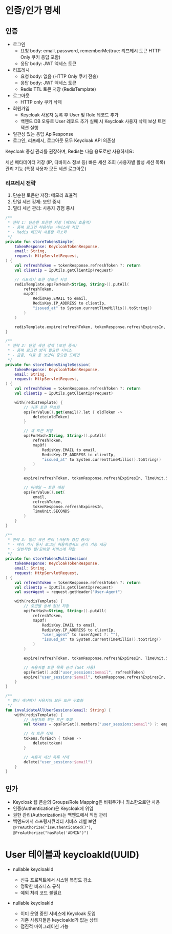 # 인증/인가 명세

## 인증

- 로그인
    - 요청 body: email, password, rememberMe(true: 리프레시 토큰 HTTP Only 쿠키 응답 포함)
    - 응답 body: JWT 액세스 토큰
- 리프레시
    - 요청 body: 없음 (HTTP Only 쿠키 전송)
    - 응답 body: JWT 액세스 토큰
    - Redis TTL 토큰 저장 (RedisTemplate)
- 로그아웃
    - HTTP only 쿠키 삭제
- 회원가입
    - Keycloak 사용자 등록 후 User 및 Role 레코드 추가
    - 백엔드 DB 오류로 User 레코드 추가 실패 시 Keycloak 사용자 삭제 보상 트랜잭션 실행
- 일관성 있는 응답 ApiResponse
- 로그인, 리프레시, 로그아웃 모두 Keycloak API 의존성

Keycloak 중심 관리를 권장하며, Redis는 다음 용도로만 사용하세요:

세션 메타데이터 저장 (IP, 디바이스 정보 등)
빠른 세션 조회 (사용자별 활성 세션 목록)
관리 기능 (특정 사용자 모든 세션 로그아웃)

### 리프레시 전략

1. 단순한 토큰만 저장: 메모리 효율적
2. 단일 세션 강제: 보안 중시
3. 멀티 세션 관리: 사용자 경험 중시

```kotlin
/**
 * 전략 1: 단순한 토큰만 저장 (메모리 효율적)
 * - 중복 로그인 허용하는 서비스에 적합
 * - Redis 메모리 사용량 최소화
 */
private fun storeTokensSimple(
    tokenResponse: KeycloakTokenResponse,
    email: String,
    request: HttpServletRequest,
) {
    val refreshToken = tokenResponse.refreshToken ?: return
    val clientIp = IpUtils.getClientIp(request)

    // 리프레시 토큰 정보만 저장
    redisTemplate.opsForHash<String, String>().putAll(
        refreshToken,
        mapOf(
            RedisKey.EMAIL to email,
            RedisKey.IP_ADDRESS to clientIp,
            "issued_at" to System.currentTimeMillis().toString()
        )
    )

    redisTemplate.expire(refreshToken, tokenResponse.refreshExpiresIn, TimeUnit.SECONDS)
}

/**
 * 전략 2: 단일 세션 강제 (보안 중시)
 * - 중복 로그인 방지 필요한 서비스
 * - 금융, 의료 등 보안이 중요한 도메인
 */
private fun storeTokensSingleSession(
    tokenResponse: KeycloakTokenResponse,
    email: String,
    request: HttpServletRequest,
) {
    val refreshToken = tokenResponse.refreshToken ?: return
    val clientIp = IpUtils.getClientIp(request)

    with(redisTemplate) {
        // 기존 토큰 무효화
        opsForValue().get(email)?.let { oldToken ->
            delete(oldToken)
        }

        // 새 토큰 저장
        opsForHash<String, String>().putAll(
            refreshToken,
            mapOf(
                RedisKey.EMAIL to email,
                RedisKey.IP_ADDRESS to clientIp,
                "issued_at" to System.currentTimeMillis().toString()
            )
        )

        expire(refreshToken, tokenResponse.refreshExpiresIn, TimeUnit.SECONDS)

        // 이메일 → 토큰 매핑
        opsForValue().set(
            email,
            refreshToken,
            tokenResponse.refreshExpiresIn,
            TimeUnit.SECONDS
        )
    }
}

/**
 * 전략 3: 멀티 세션 관리 (사용자 경험 중시)
 * - 여러 기기 동시 로그인 허용하면서도 관리 기능 제공
 * - 일반적인 웹/모바일 서비스에 적합
 */
private fun storeTokensMultiSession(
    tokenResponse: KeycloakTokenResponse,
    email: String,
    request: HttpServletRequest,
) {
    val refreshToken = tokenResponse.refreshToken ?: return
    val clientIp = IpUtils.getClientIp(request)
    val userAgent = request.getHeader("User-Agent")

    with(redisTemplate) {
        // 토큰별 상세 정보 저장
        opsForHash<String, String>().putAll(
            refreshToken,
            mapOf(
                RedisKey.EMAIL to email,
                RedisKey.IP_ADDRESS to clientIp,
                "user_agent" to (userAgent ?: ""),
                "issued_at" to System.currentTimeMillis().toString()
            )
        )

        expire(refreshToken, tokenResponse.refreshExpiresIn, TimeUnit.SECONDS)

        // 사용자별 토큰 목록 관리 (Set 사용)
        opsForSet().add("user_sessions:$email", refreshToken)
        expire("user_sessions:$email", tokenResponse.refreshExpiresIn, TimeUnit.SECONDS)
    }
}

/**
 * 멀티 세션에서 사용자의 모든 토큰 무효화
 */
fun invalidateAllUserSessions(email: String) {
    with(redisTemplate) {
        // 사용자의 모든 토큰 조회
        val tokens = opsForSet().members("user_sessions:$email") ?: emptySet()

        // 각 토큰 삭제
        tokens.forEach { token ->
            delete(token)
        }

        // 사용자 세션 목록 삭제
        delete("user_sessions:$email")
    }
}
```

## 인가

- Keycloak 웹 콘솔의 Groups/Role Mapping은 비워두거나 최소한으로만 사용
- 인증(Authentication)은 Keycloak에 위임
- 권한 관리(Authorization)는 백엔드에서 직접 관리
- 백엔드에서 스프링시큐리티 서비스 레벨 보안 `@PreAuthorize("isAuthenticated()")`, `@PreAuthorize("hasRole('ADMIN')")`

# User 테이블과 keycloakId(UUID)

- nullable keycloakId

    - 신규 프로젝트에서 시스템 복잡도 감소
    - 명확한 비즈니스 규칙
    - 예외 처리 코드 불필요

- nullable keycloakId

    - 이미 운영 중인 서비스에 Keycloak 도입
    - 기존 사용자들은 keycloakId가 없는 상태
    - 점진적 마이그레이션 가능
